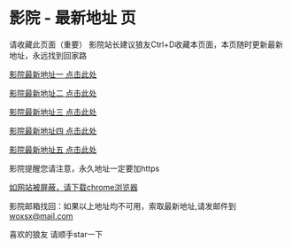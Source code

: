 # 影院 - 最新地址 页

请收藏此页面（重要）
影院站长建议狼友Ctrl+D收藏本页面，本页随时更新最新地址，永远找到回家路

[影院最新地址一 点击此处](https://5ukqv.top/) 

[影院最新地址二 点击此处](https://5uxqn.top/) 

[影院最新地址三 点击此处](https://5xeda.top/) 

[影院最新地址四 点击此处](https://5uxqn.top/) 

[影院最新地址五 点击此处](https://5ukqv.top/) 

影院提醒您请注意，永久地址一定要加https

[如网站被屏蔽，请下载chrome浏览器](https://8xe23.com/chrome_93.0.4577.82.apk) 

影院邮箱找回：如果以上地址均不可用，索取最新地址,请发邮件到 woxsx@mail.com

喜欢的狼友 请顺手star一下
